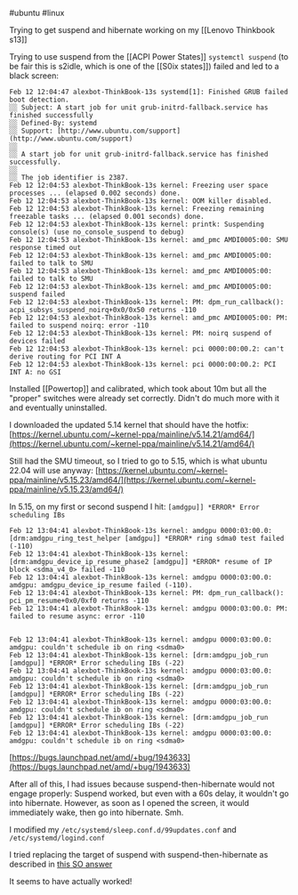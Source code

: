 #ubuntu #linux 

Trying to get suspend and hibernate working on my [[Lenovo Thinkbook s13]]

Trying to use suspend from the [[ACPI Power States]] `systemctl suspend` (to be fair this is s2idle, which is one of the [[S0ix states]]) failed and led to a black screen:

```
Feb 12 12:04:47 alexbot-ThinkBook-13s systemd[1]: Finished GRUB failed boot detection.
░░ Subject: A start job for unit grub-initrd-fallback.service has finished successfully
░░ Defined-By: systemd
░░ Support: [http://www.ubuntu.com/support](http://www.ubuntu.com/support)
░░ 
░░ A start job for unit grub-initrd-fallback.service has finished successfully.
░░ 
░░ The job identifier is 2387.
Feb 12 12:04:53 alexbot-ThinkBook-13s kernel: Freezing user space processes ... (elapsed 0.002 seconds) done.
Feb 12 12:04:53 alexbot-ThinkBook-13s kernel: OOM killer disabled.
Feb 12 12:04:53 alexbot-ThinkBook-13s kernel: Freezing remaining freezable tasks ... (elapsed 0.001 seconds) done.
Feb 12 12:04:53 alexbot-ThinkBook-13s kernel: printk: Suspending console(s) (use no_console_suspend to debug)
Feb 12 12:04:53 alexbot-ThinkBook-13s kernel: amd_pmc AMDI0005:00: SMU response timed out
Feb 12 12:04:53 alexbot-ThinkBook-13s kernel: amd_pmc AMDI0005:00: failed to talk to SMU
Feb 12 12:04:53 alexbot-ThinkBook-13s kernel: amd_pmc AMDI0005:00: failed to talk to SMU
Feb 12 12:04:53 alexbot-ThinkBook-13s kernel: amd_pmc AMDI0005:00: suspend failed
Feb 12 12:04:53 alexbot-ThinkBook-13s kernel: PM: dpm_run_callback(): acpi_subsys_suspend_noirq+0x0/0x50 returns -110
Feb 12 12:04:53 alexbot-ThinkBook-13s kernel: amd_pmc AMDI0005:00: PM: failed to suspend noirq: error -110
Feb 12 12:04:53 alexbot-ThinkBook-13s kernel: PM: noirq suspend of devices failed
Feb 12 12:04:53 alexbot-ThinkBook-13s kernel: pci 0000:00:00.2: can't derive routing for PCI INT A
Feb 12 12:04:53 alexbot-ThinkBook-13s kernel: pci 0000:00:00.2: PCI INT A: no GSI

```

Installed [[Powertop]] and calibrated, which took about 10m but all the "proper" switches were already set correctly. Didn't do much more with it and eventually uninstalled.

I downloaded the updated 5.14 kernel that should have the hotfix: [https://kernel.ubuntu.com/~kernel-ppa/mainline/v5.14.21/amd64/](https://kernel.ubuntu.com/~kernel-ppa/mainline/v5.14.21/amd64/)

Still had the SMU timeout, so I tried to go to 5.15, which is what ubuntu 22.04 will use anyway: [https://kernel.ubuntu.com/~kernel-ppa/mainline/v5.15.23/amd64/](https://kernel.ubuntu.com/~kernel-ppa/mainline/v5.15.23/amd64/)

In 5.15, on my first or second suspend I hit: `[amdgpu]] *ERROR* Error scheduling IBs`

```
Feb 12 13:04:41 alexbot-ThinkBook-13s kernel: amdgpu 0000:03:00.0: [drm:amdgpu_ring_test_helper [amdgpu]] *ERROR* ring sdma0 test failed (-110)
Feb 12 13:04:41 alexbot-ThinkBook-13s kernel: [drm:amdgpu_device_ip_resume_phase2 [amdgpu]] *ERROR* resume of IP block <sdma_v4_0> failed -110
Feb 12 13:04:41 alexbot-ThinkBook-13s kernel: amdgpu 0000:03:00.0: amdgpu: amdgpu_device_ip_resume failed (-110).
Feb 12 13:04:41 alexbot-ThinkBook-13s kernel: PM: dpm_run_callback(): pci_pm_resume+0x0/0xf0 returns -110
Feb 12 13:04:41 alexbot-ThinkBook-13s kernel: amdgpu 0000:03:00.0: PM: failed to resume async: error -110


Feb 12 13:04:41 alexbot-ThinkBook-13s kernel: amdgpu 0000:03:00.0: amdgpu: couldn't schedule ib on ring <sdma0>
Feb 12 13:04:41 alexbot-ThinkBook-13s kernel: [drm:amdgpu_job_run [amdgpu]] *ERROR* Error scheduling IBs (-22)
Feb 12 13:04:41 alexbot-ThinkBook-13s kernel: amdgpu 0000:03:00.0: amdgpu: couldn't schedule ib on ring <sdma0>
Feb 12 13:04:41 alexbot-ThinkBook-13s kernel: [drm:amdgpu_job_run [amdgpu]] *ERROR* Error scheduling IBs (-22)
Feb 12 13:04:41 alexbot-ThinkBook-13s kernel: amdgpu 0000:03:00.0: amdgpu: couldn't schedule ib on ring <sdma0>
Feb 12 13:04:41 alexbot-ThinkBook-13s kernel: [drm:amdgpu_job_run [amdgpu]] *ERROR* Error scheduling IBs (-22)
Feb 12 13:04:41 alexbot-ThinkBook-13s kernel: amdgpu 0000:03:00.0: amdgpu: couldn't schedule ib on ring <sdma0>

```

[https://bugs.launchpad.net/amd/+bug/1943633](https://bugs.launchpad.net/amd/+bug/1943633)

After all of this, I had issues because suspend-then-hibernate would not engage properly: Suspend worked, but even with a 60s delay, it wouldn't go into hibernate. However, as soon as I opened the screen, it would immediately wake, then go into hibernate. Smh.

I modified my `/etc/systemd/sleep.conf.d/99updates.conf` and `/etc/systemd/logind.conf`

I tried replacing the target of suspend with suspend-then-hibernate as described in [this SO answer](https://askubuntu.com/questions/1316120/cannot-set-the-system-to-automatically-suspend-and-then-hibernat-when-closing-th)

It seems to have actually worked!